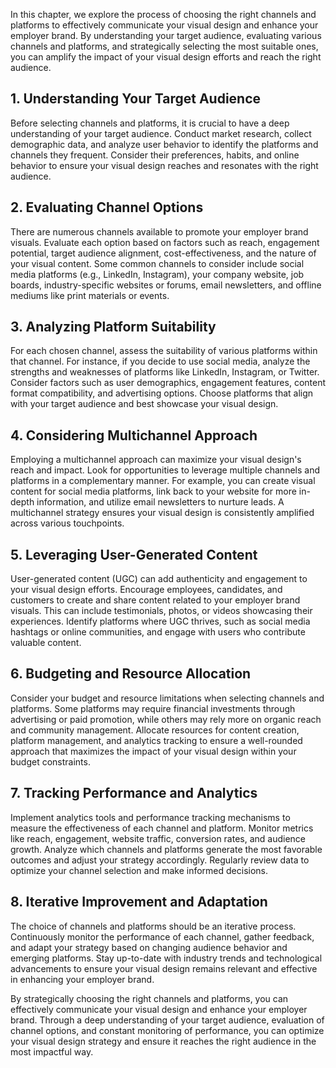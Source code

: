 
In this chapter, we explore the process of choosing the right channels and platforms to effectively communicate your visual design and enhance your employer brand. By understanding your target audience, evaluating various channels and platforms, and strategically selecting the most suitable ones, you can amplify the impact of your visual design efforts and reach the right audience.

**1. Understanding Your Target Audience**
-----------------------------------------

Before selecting channels and platforms, it is crucial to have a deep understanding of your target audience. Conduct market research, collect demographic data, and analyze user behavior to identify the platforms and channels they frequent. Consider their preferences, habits, and online behavior to ensure your visual design reaches and resonates with the right audience.

**2. Evaluating Channel Options**
---------------------------------

There are numerous channels available to promote your employer brand visuals. Evaluate each option based on factors such as reach, engagement potential, target audience alignment, cost-effectiveness, and the nature of your visual content. Some common channels to consider include social media platforms (e.g., LinkedIn, Instagram), your company website, job boards, industry-specific websites or forums, email newsletters, and offline mediums like print materials or events.

**3. Analyzing Platform Suitability**
-------------------------------------

For each chosen channel, assess the suitability of various platforms within that channel. For instance, if you decide to use social media, analyze the strengths and weaknesses of platforms like LinkedIn, Instagram, or Twitter. Consider factors such as user demographics, engagement features, content format compatibility, and advertising options. Choose platforms that align with your target audience and best showcase your visual design.

**4. Considering Multichannel Approach**
----------------------------------------

Employing a multichannel approach can maximize your visual design's reach and impact. Look for opportunities to leverage multiple channels and platforms in a complementary manner. For example, you can create visual content for social media platforms, link back to your website for more in-depth information, and utilize email newsletters to nurture leads. A multichannel strategy ensures your visual design is consistently amplified across various touchpoints.

**5. Leveraging User-Generated Content**
----------------------------------------

User-generated content (UGC) can add authenticity and engagement to your visual design efforts. Encourage employees, candidates, and customers to create and share content related to your employer brand visuals. This can include testimonials, photos, or videos showcasing their experiences. Identify platforms where UGC thrives, such as social media hashtags or online communities, and engage with users who contribute valuable content.

**6. Budgeting and Resource Allocation**
----------------------------------------

Consider your budget and resource limitations when selecting channels and platforms. Some platforms may require financial investments through advertising or paid promotion, while others may rely more on organic reach and community management. Allocate resources for content creation, platform management, and analytics tracking to ensure a well-rounded approach that maximizes the impact of your visual design within your budget constraints.

**7. Tracking Performance and Analytics**
-----------------------------------------

Implement analytics tools and performance tracking mechanisms to measure the effectiveness of each channel and platform. Monitor metrics like reach, engagement, website traffic, conversion rates, and audience growth. Analyze which channels and platforms generate the most favorable outcomes and adjust your strategy accordingly. Regularly review data to optimize your channel selection and make informed decisions.

**8. Iterative Improvement and Adaptation**
-------------------------------------------

The choice of channels and platforms should be an iterative process. Continuously monitor the performance of each channel, gather feedback, and adapt your strategy based on changing audience behavior and emerging platforms. Stay up-to-date with industry trends and technological advancements to ensure your visual design remains relevant and effective in enhancing your employer brand.

By strategically choosing the right channels and platforms, you can effectively communicate your visual design and enhance your employer brand. Through a deep understanding of your target audience, evaluation of channel options, and constant monitoring of performance, you can optimize your visual design strategy and ensure it reaches the right audience in the most impactful way.

